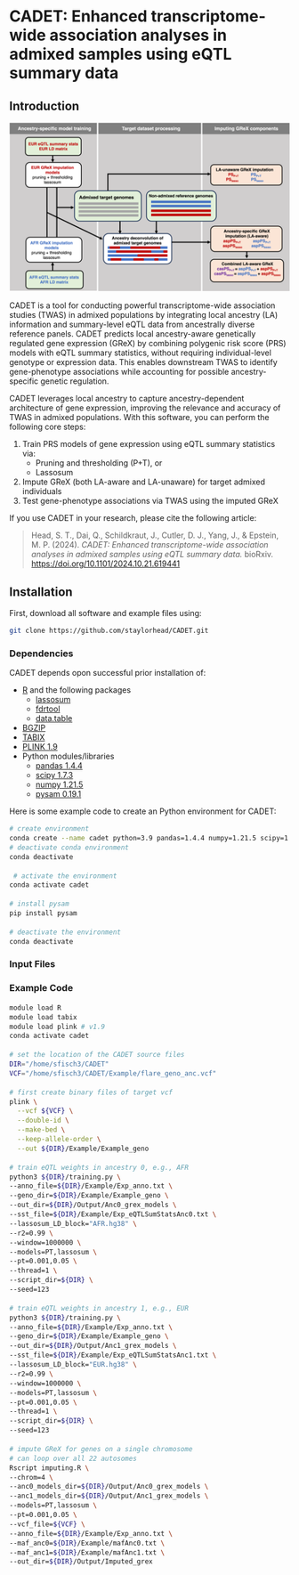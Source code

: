 # CADET: Enhanced transcriptome-wide association analyses in admixed samples using eQTL summary data 

## Introduction

<p align="center">
  <img src="images/workflow.png" alt="Figure description" width="600"/>
</p>

CADET is a tool for conducting powerful transcriptome-wide association studies (TWAS) in admixed populations by integrating local ancestry (LA) information and summary-level eQTL data from ancestrally diverse reference panels. CADET predicts local ancestry-aware genetically regulated gene expression (GReX) by combining polygenic risk score (PRS) models with eQTL summary statistics, without requiring individual-level genotype or expression data. This enables downstream TWAS to identify gene-phenotype associations while accounting for possible ancestry-specific genetic regulation.

CADET leverages local ancestry to capture ancestry-dependent architecture of gene expression, improving the relevance and accuracy of TWAS in admixed populations. With this software, you can perform the following core steps:
1.	Train PRS models of gene expression using eQTL summary statistics via:
    - Pruning and thresholding (P+T), or
    - Lassosum
2.	Impute GReX (both LA-aware and LA-unaware) for target admixed individuals
3.	Test gene-phenotype associations via TWAS using the imputed GReX

If you use CADET in your research, please cite the following article:

> Head, S. T., Dai, Q., Schildkraut, J., Cutler, D. J., Yang, J., & Epstein, M. P. (2024). *CADET: Enhanced transcriptome-wide association analyses in admixed samples using eQTL summary data.* bioRxiv. https://doi.org/10.1101/2024.10.21.619441

## Installation 

First, download all software and example files using:

```bash
git clone https://github.com/staylorhead/CADET.git
```

### Dependencies
CADET depends opon successful prior installation of:
- [R](https://www.r-project.org/) and the following packages
    - [lassosum](https://github.com/tshmak/lassosum)
    - [fdrtool](https://cran.r-project.org/web/packages/fdrtool/index.html)
    - [data.table](https://cran.r-project.org/web/packages/data.table/index.html)
- [BGZIP](http://www.htslib.org/doc/bgzip.html)
- [TABIX](http://www.htslib.org/doc/tabix.html)
- [PLINK 1.9](https://www.cog-genomics.org/plink/)
- Python modules/libraries
    - [pandas 1.4.4](https://pandas.pydata.org)
    - [scipy 1.7.3](https://scipy.org)
    - [numpy 1.21.5](https://numpy.org)
    - [pysam 0.19.1](https://pysam.readthedocs.io/en/latest/api.html) 

Here is some example code to create an Python environment for CADET:

```bash
# create environment 
conda create --name cadet python=3.9 pandas=1.4.4 numpy=1.21.5 scipy=1.7.3 pip
# deactivate conda environment
conda deactivate

 # activate the environment
conda activate cadet

# install pysam
pip install pysam

# deactivate the environment
conda deactivate
```

### Input Files

### Example Code

```bash
module load R
module load tabix
module load plink # v1.9
conda activate cadet

# set the location of the CADET source files
DIR="/home/sfisch3/CADET"
VCF="/home/sfisch3/CADET/Example/flare_geno_anc.vcf"

# first create binary files of target vcf
plink \
  --vcf ${VCF} \
  --double-id \
  --make-bed \
  --keep-allele-order \
  --out ${DIR}/Example/Example_geno

# train eQTL weights in ancestry 0, e.g., AFR
python3 ${DIR}/training.py \
--anno_file=${DIR}/Example/Exp_anno.txt \
--geno_dir=${DIR}/Example/Example_geno \
--out_dir=${DIR}/Output/Anc0_grex_models \
--sst_file=${DIR}/Example/Exp_eQTLSumStatsAnc0.txt \
--lassosum_LD_block="AFR.hg38" \
--r2=0.99 \
--window=1000000 \
--models=PT,lassosum \
--pt=0.001,0.05 \
--thread=1 \
--script_dir=${DIR} \
--seed=123

# train eQTL weights in ancestry 1, e.g., EUR
python3 ${DIR}/training.py \
--anno_file=${DIR}/Example/Exp_anno.txt \
--geno_dir=${DIR}/Example/Example_geno \
--out_dir=${DIR}/Output/Anc1_grex_models \
--sst_file=${DIR}/Example/Exp_eQTLSumStatsAnc1.txt \
--lassosum_LD_block="EUR.hg38" \
--r2=0.99 \
--window=1000000 \
--models=PT,lassosum \
--pt=0.001,0.05 \
--thread=1 \
--script_dir=${DIR} \
--seed=123

# impute GReX for genes on a single chromosome
# can loop over all 22 autosomes
Rscript imputing.R \
--chrom=4 \
--anc0_models_dir=${DIR}/Output/Anc0_grex_models \
--anc1_models_dir=${DIR}/Output/Anc1_grex_models \
--models=PT,lassosum \
--pt=0.001,0.05 \
--vcf_file=${VCF} \
--anno_file=${DIR}/Example/Exp_anno.txt \
--maf_anc0=${DIR}/Example/mafAnc0.txt \
--maf_anc1=${DIR}/Example/mafAnc1.txt \
--out_dir=${DIR}/Output/Imputed_grex
```
